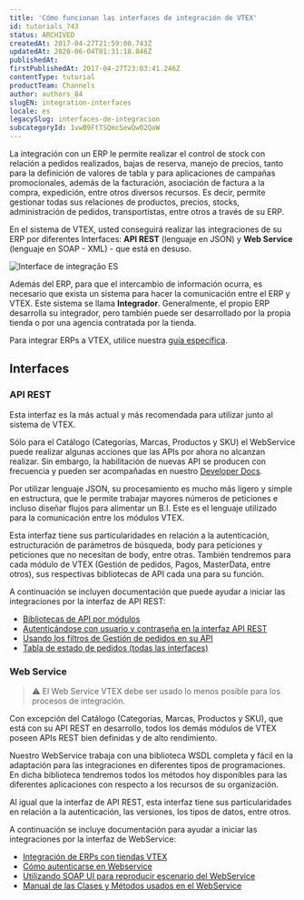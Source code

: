 ```yaml
---
title: 'Cómo funcionan las interfaces de integración de VTEX'
id: tutorials_743
status: ARCHIVED
createdAt: 2017-04-27T21:59:00.743Z
updatedAt: 2020-06-04T01:31:18.846Z
publishedAt: 
firstPublishedAt: 2017-04-27T23:03:41.246Z
contentType: tutorial
productTeam: Channels
author: authors_84
slugEN: integration-interfaces
locale: es
legacySlug: interfaces-de-integracion
subcategoryId: 1vwB9FtTSQmcSewQw02QoW
---
```


La integración con un ERP le permite realizar el control de stock con relación a pedidos realizados, bajas de reserva, manejo de precios, tanto para la definición de valores de tabla y para aplicaciones de campañas promocionales, además de la facturación, asociación de factura a la compra, expedición, entre otros diversos recursos. Es decir, permite gestionar todas sus relaciones de productos, precios, stocks, administración de pedidos, transportistas, entre otros a través de su ERP.

En el sistema de VTEX, usted conseguirá realizar las integraciones de su ERP por diferentes Interfaces: __API REST__ (lenguaje en JSON) y __Web Service__ (lenguaje en SOAP - XML) - que está en desuso.

![Interface de integração ES](https://images.ctfassets.net/alneenqid6w5/1qC18Uk3YAIWiesmEco8us/72aaeac0b223b07ab69d2d6df38f2eb2/Interface_de_integra____o.png)

Además del ERP, para que el intercambio de información ocurra, es necesario que exista un sistema para hacer la comunicación entre el ERP y VTEX. Este sistema se llama __Integrador__. Generalmente, el propio ERP desarrolla su integrador, pero también puede ser desarrollado por la propia tienda o por una agencia contratada por la tienda.

Para integrar ERPs a VTEX, utilice nuestra [guía específica](/es/tutorial/guia-de-integracion-de-erps/).

## Interfaces

### API REST

Esta interfaz es la más actual y más recomendada para utilizar junto al sistema de VTEX.

Sólo para el Catálogo (Categorías, Marcas, Productos y SKU) el WebService puede realizar algunas acciones que las APIs por ahora no alcanzan realizar. Sin embargo, la habilitación de nuevas API se producen con frecuencia y pueden ser acompañadas en nuestro [Developer Docs](http://help.vtex.com/developer-docs/).

Por utilizar lenguaje JSON, su procesamiento es mucho más ligero y simple en estructura, que le permite trabajar mayores números de peticiones e incluso diseñar flujos para alimentar un B.I. Este es el lenguaje utilizado para la comunicación entre los módulos VTEX.

Esta interfaz tiene sus particularidades en relación a la autenticación, estructuración de parámetros de búsqueda, body para peticiones y peticiones que no necesitan de body, entre otras. También tendremos para cada módulo de VTEX (Gestión de pedidos, Pagos, MasterData, entre otros), sus respectivas bibliotecas de API cada una para su función.

A continuación se incluyen documentación que puede ayudar a iniciar las integraciones por la interfaz de API REST:

- [Bibliotecas de API por módulos](http://help.vtex.com/developer-docs/)
- [Autenticándose con usuario y contraseña en la interfaz API REST](https://help.vtex.com/tutorial/crear-appkey-y-apptoken-para-autenticar-las-integraciones--43tQeyQJgAKGEuCqQKAOI2)
- [Usando los filtros de Gestión de pedidos en su API](/es/tutorial/uso-de-los-filtros-del-oms-en-el-api/)
- [Tabla de estado de pedidos (todas las interfaces)](/es/faq/de-para-el-estado-de-las-solicitudes/)

### Web Service

>⚠️ El Web Service VTEX debe ser usado lo menos posible para los procesos de integración.

Con excepción del Catálogo (Categorías, Marcas, Productos y SKU), que está con su API REST en desarrollo, todos los demás módulos de VTEX poseen APIs REST bien definidas y de alto rendimiento.

Nuestro WebService trabaja con una biblioteca WSDL completa y fácil en la adaptación para las integraciones en diferentes tipos de programaciones. En dicha biblioteca tendremos todos los métodos hoy disponibles para las diferentes aplicaciones con respecto a los recursos de su organización.

Al igual que la interfaz de API REST, esta interfaz tiene sus particularidades en relación a la autenticación, las versiones, los tipos de datos, entre otros.

A continuación se incluye documentación para ayudar a iniciar las integraciones por la interfaz de WebService:

- [Integración de ERPs con tiendas VTEX](http://vtex.github.io/docs/integracao/erp/index.html)
- [Cómo autenticarse en Webservice](/es/faq/como-crear-usuario-webservice/)
- [Utilizando SOAP UI para reproducir escenario del WebService](/es/tutorial/probando-webservice-con-soapui/)
- [Manual de las Clases y Métodos usados en el WebService](/es/tutorial/manual-de-clases-y-metodos-utilizados-en-webservice/)



